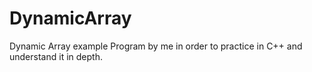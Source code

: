 # DynamicArray
Dynamic Array example
Program by me in order to practice in C++ and understand it in depth.
